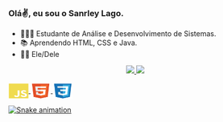 ### Olá✌️, eu sou o Sanrley Lago. 
- 👨🏻‍💻 Estudante de Análise e Desenvolvimento de Sistemas.  
- 📚 Aprendendo HTML, CSS e Java. 
- 🧔🏻 Ele/Dele

<div align="center">
  <a href="https://github.com/sanrleylago">
  <img height="180em" src="https://github-readme-stats.vercel.app/api?username=sanrleylago&show_icons=true&theme=tokyonight&include_all_commits=true&count_private=true"/>
  <img height="180em" src="https://github-readme-stats.vercel.app/api/top-langs/?username=sanrleylago&layout=compact&langs_count=7&theme=tokyonight"/>
</div>

<div style="display: inline_block"><br>
  <img align="center" alt="Rafa-Js" height="30" width="40" src="https://raw.githubusercontent.com/devicons/devicon/master/icons/javascript/javascript-plain.svg">
  <img align="center" alt="Rafa-HTML" height="30" width="40" src="https://raw.githubusercontent.com/devicons/devicon/master/icons/html5/html5-original.svg">
  <img align="center" alt="Rafa-CSS" height="30" width="40" src="https://raw.githubusercontent.com/devicons/devicon/master/icons/css3/css3-original.svg">
   
   ![Snake animation](https://github.com/sanrleylago/sanrleylago/blob/output/github-contribution-grid-snake.svg)
   
</div>

